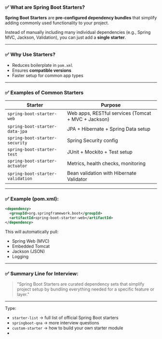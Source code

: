 ### ✅ **What are Spring Boot Starters?**

**Spring Boot Starters** are **pre-configured dependency bundles** that simplify adding commonly used functionality to your project.

Instead of manually including many individual dependencies (e.g., Spring MVC, Jackson, Validation), you can just add a **single starter**.

---

### ✅ **Why Use Starters?**

* Reduces boilerplate in `pom.xml`
* Ensures **compatible versions**
* Faster setup for common app types

---

### ✅ **Examples of Common Starters**

| Starter                          | Purpose                                             |
| -------------------------------- | --------------------------------------------------- |
| `spring-boot-starter-web`        | Web apps, RESTful services (Tomcat + MVC + Jackson) |
| `spring-boot-starter-data-jpa`   | JPA + Hibernate + Spring Data setup                 |
| `spring-boot-starter-security`   | Spring Security config                              |
| `spring-boot-starter-test`       | JUnit + Mockito + Test setup                        |
| `spring-boot-starter-actuator`   | Metrics, health checks, monitoring                  |
| `spring-boot-starter-validation` | Bean validation with Hibernate Validator            |

---

### ✅ Example (pom.xml):

```xml
<dependency>
  <groupId>org.springframework.boot</groupId>
  <artifactId>spring-boot-starter-web</artifactId>
</dependency>
```

This will automatically pull:

* Spring Web (MVC)
* Embedded Tomcat
* Jackson (JSON)
* Logging

---

### ✅ Summary Line for Interview:

> "Spring Boot Starters are curated dependency sets that simplify project setup by bundling everything needed for a specific feature or layer."

---

Type:

* `starter-list` → full list of official Spring Boot starters
* `springboot-qna` → more interview questions
* `custom-starter` → how to build your own starter module
* 
